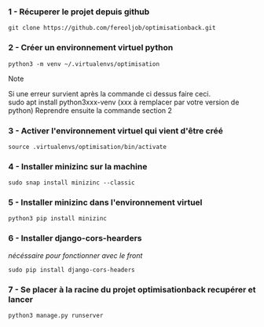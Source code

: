 ### 1 - Récuperer le projet depuis github
```
git clone https://github.com/fereoljob/optimisationback.git
```

### 2 - Créer un environnement virtuel python
```
python3 -m venv ~/.virtualenvs/optimisation
```

> [!NOTE]
> Si une erreur survient après la commande ci dessus faire ceci.  
> sudo apt install python3xxx-venv (xxx à remplacer par votre version de python)
> Reprendre ensuite la commande section 2

### 3 - Activer l'environnement virtuel qui vient d'être créé

```
source .virtualenvs/optimisation/bin/activate
```

### 4 - Installer minizinc sur la machine

```
sudo snap install minizinc --classic
```

### 5 - Installer minizinc dans l'environnement virtuel

```
python3 pip install minizinc
```

### 6 - Installer django-cors-hearders

*nécéssaire pour fonctionner avec le front*

```
sudo pip install django-cors-headers
```

### 7 - Se placer à la racine du projet optimisationback recupérer et lancer

```
python3 manage.py runserver
```